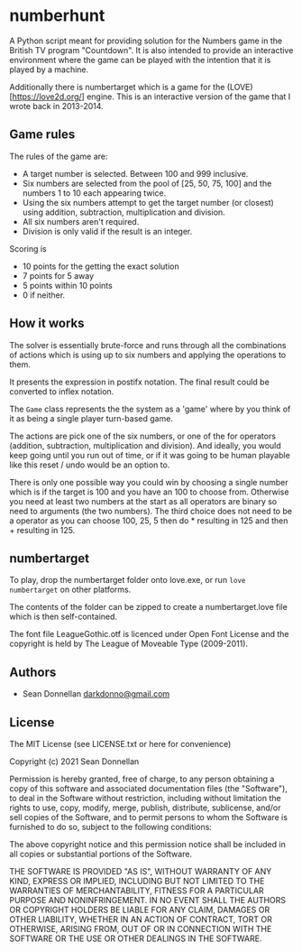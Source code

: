 numberhunt
=============
A Python script meant for providing solution for the Numbers game in the
British TV program "Countdown". It is also intended to provide an interactive
environment where the game can be played with the intention that it is played
by a machine.

Additionally there is numbertarget which is a game for the
(LOVE)[https://love2d.org/] engine. This is an interactive version of the
game that I wrote back in 2013-2014.

Game rules
---------------------

The rules of the game are:
- A target number is selected. Between 100 and 999 inclusive.
- Six numbers are selected from the pool of [25, 50, 75, 100] and the
  numbers 1 to 10 each appearing twice.
- Using the six numbers attempt to get the target number (or closest) using
  addition, subtraction, multiplication and division.
- All six numbers aren't required.
- Division is only valid if the result is an integer.

Scoring is
- 10 points for the getting the exact solution
- 7 points for 5 away
- 5 points within 10 points
- 0 if neither.

How it works
---------------------

The solver is essentially brute-force and runs through all the combinations
of actions which is using up to six numbers and applying the operations to
them.

It presents the expression in postifx notation. The final result could be
converted to inflex notation.

The `Game` class represents the the system as a 'game' where by you think of it
as being a single player turn-based game.

The actions are pick one of the six numbers, or one of the for operators (addition, subtraction, multiplication and division). And ideally, you
would keep going until you run out of time, or if it was going to be human
playable like this reset / undo would be an option to.

There is only one possible way you could win by choosing a single number which
is if the target is 100 and you have an 100 to choose from. Otherwise you need
at least two numbers at the start as all operators are binary so need to
arguments (the two numbers). The third choice does not need to be a operator
as you can choose 100, 25, 5  then do * resulting in 125 and then + resulting
in 125.

numbertarget
------------
To play, drop the numbertarget folder onto love.exe, or run `love numbertarget`
on other platforms.

The contents of the folder can be zipped to create a numbertarget.love file
which is then self-contained.

The font file LeagueGothic.otf is licenced under Open Font License and the
copyright is held by The League of Moveable Type (2009-2011).

Authors
---------
 * Sean Donnellan <darkdonno@gmail.com>

License
---------------------
The MIT License (see LICENSE.txt or here for convenience)

Copyright (c) 2021 Sean Donnellan

Permission is hereby granted, free of charge, to any person obtaining a copy
of this software and associated documentation files (the "Software"), to deal
in the Software without restriction, including without limitation the rights
to use, copy, modify, merge, publish, distribute, sublicense, and/or sell
copies of the Software, and to permit persons to whom the Software is
furnished to do so, subject to the following conditions:

The above copyright notice and this permission notice shall be included in
all copies or substantial portions of the Software.

THE SOFTWARE IS PROVIDED "AS IS", WITHOUT WARRANTY OF ANY KIND, EXPRESS OR
IMPLIED, INCLUDING BUT NOT LIMITED TO THE WARRANTIES OF MERCHANTABILITY,
FITNESS FOR A PARTICULAR PURPOSE AND NONINFRINGEMENT. IN NO EVENT SHALL THE
AUTHORS OR COPYRIGHT HOLDERS BE LIABLE FOR ANY CLAIM, DAMAGES OR OTHER
LIABILITY, WHETHER IN AN ACTION OF CONTRACT, TORT OR OTHERWISE, ARISING FROM,
OUT OF OR IN CONNECTION WITH THE SOFTWARE OR THE USE OR OTHER DEALINGS IN
THE SOFTWARE.
